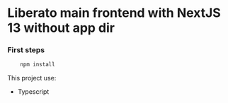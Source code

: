 # Liberato main frontend with NextJS 13 without app dir

### First steps

```ts
    npm install
```

This project use:
- Typescript